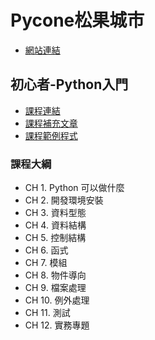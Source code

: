 # Pycone松果城市
* [網站連結](http://www.pycone.com/)

## 初心者-Python入門
* [課程連結](https://hahow.in/cr/python-for-beginners)
* [課程補充文章](http://www.pycone.com/blogs)
* [課程範例程式](https://github.com/David32626/Python-for-Beginners)

### 課程大綱
* CH 1. Python 可以做什麼
* CH 2. 開發環境安裝
* CH 3. 資料型態
* CH 4. 資料結構
* CH 5. 控制結構
* CH 6. 函式
* CH 7. 模組
* CH 8. 物件導向
* CH 9. 檔案處理
* CH 10. 例外處理
* CH 11. 測試
* CH 12. 實務專題